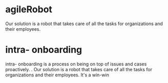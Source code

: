 # agileRobot
Our solution is a robot that takes care of all the tasks for organizations and their employees. 
# intra- onboarding
intra- onboarding is a process on being on top of issues and cases proactively. . Our solution is a robot that takes care of all the tasks for organizations and their employees. It's a win-win
